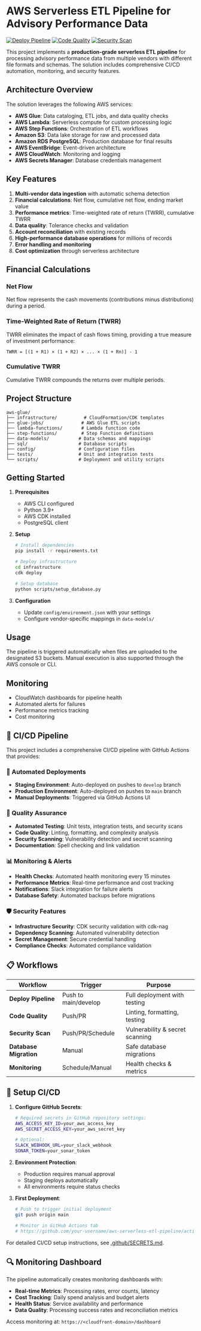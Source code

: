 # AWS Serverless ETL Pipeline for Advisory Performance Data

[![Deploy Pipeline](https://github.com/devamani83/aws-serverless-etl-pipeline/actions/workflows/deploy.yml/badge.svg)](https://github.com/devamani83/aws-serverless-etl-pipeline/actions/workflows/deploy.yml)
[![Code Quality](https://github.com/devamani83/aws-serverless-etl-pipeline/actions/workflows/code-quality.yml/badge.svg)](https://github.com/devamani83/aws-serverless-etl-pipeline/actions/workflows/code-quality.yml)
[![Security Scan](https://github.com/devamani83/aws-serverless-etl-pipeline/actions/workflows/security.yml/badge.svg)](https://github.com/devamani83/aws-serverless-etl-pipeline/actions/workflows/security.yml)

This project implements a **production-grade serverless ETL pipeline** for processing advisory performance data from multiple vendors with different file formats and schemas. The solution includes comprehensive CI/CD automation, monitoring, and security features.

## Architecture Overview

The solution leverages the following AWS services:
- **AWS Glue**: Data cataloging, ETL jobs, and data quality checks
- **AWS Lambda**: Serverless compute for custom processing logic
- **AWS Step Functions**: Orchestration of ETL workflows
- **Amazon S3**: Data lake storage for raw and processed data
- **Amazon RDS PostgreSQL**: Production database for final results
- **AWS EventBridge**: Event-driven architecture
- **AWS CloudWatch**: Monitoring and logging
- **AWS Secrets Manager**: Database credentials management

## Key Features

1. **Multi-vendor data ingestion** with automatic schema detection
2. **Financial calculations**: Net flow, cumulative net flow, ending market value
3. **Performance metrics**: Time-weighted rate of return (TWRR), cumulative TWRR
4. **Data quality**: Tolerance checks and validation
5. **Account reconciliation** with existing records
6. **High-performance database operations** for millions of records
7. **Error handling and monitoring**
8. **Cost optimization** through serverless architecture

## Financial Calculations

### Net Flow
Net flow represents the cash movements (contributions minus distributions) during a period.

### Time-Weighted Rate of Return (TWRR)
TWRR eliminates the impact of cash flows timing, providing a true measure of investment performance:
```
TWRR = [(1 + R1) × (1 + R2) × ... × (1 + Rn)] - 1
```

### Cumulative TWRR
Cumulative TWRR compounds the returns over multiple periods.

## Project Structure

```
aws-glue/
├── infrastructure/          # CloudFormation/CDK templates
├── glue-jobs/              # AWS Glue ETL scripts
├── lambda-functions/       # Lambda function code
├── step-functions/         # Step Function definitions
├── data-models/           # Data schemas and mappings
├── sql/                   # Database scripts
├── config/                # Configuration files
├── tests/                 # Unit and integration tests
└── scripts/               # Deployment and utility scripts
```

## Getting Started

1. **Prerequisites**
   - AWS CLI configured
   - Python 3.9+
   - AWS CDK installed
   - PostgreSQL client

2. **Setup**
   ```bash
   # Install dependencies
   pip install -r requirements.txt
   
   # Deploy infrastructure
   cd infrastructure
   cdk deploy
   
   # Setup database
   python scripts/setup_database.py
   ```

3. **Configuration**
   - Update `config/environment.json` with your settings
   - Configure vendor-specific mappings in `data-models/`

## Usage

The pipeline is triggered automatically when files are uploaded to the designated S3 buckets. Manual execution is also supported through the AWS console or CLI.

## Monitoring

- CloudWatch dashboards for pipeline health
- Automated alerts for failures
- Performance metrics tracking
- Cost monitoring

## 🚀 CI/CD Pipeline

This project includes a comprehensive CI/CD pipeline with GitHub Actions that provides:

### 🔄 Automated Deployments
- **Staging Environment**: Auto-deployed on pushes to `develop` branch
- **Production Environment**: Auto-deployed on pushes to `main` branch
- **Manual Deployments**: Triggered via GitHub Actions UI

### 🧪 Quality Assurance
- **Automated Testing**: Unit tests, integration tests, and security scans
- **Code Quality**: Linting, formatting, and complexity analysis
- **Security Scanning**: Vulnerability detection and secret scanning
- **Documentation**: Spell checking and link validation

### 📊 Monitoring & Alerts
- **Health Checks**: Automated health monitoring every 15 minutes
- **Performance Metrics**: Real-time performance and cost tracking
- **Notifications**: Slack integration for failure alerts
- **Database Safety**: Automated backups before migrations

### 🛡️ Security Features
- **Infrastructure Security**: CDK security validation with cdk-nag
- **Dependency Scanning**: Automated vulnerability detection
- **Secret Management**: Secure credential handling
- **Compliance Checks**: Automated compliance validation

## 📋 Workflows

| Workflow | Trigger | Purpose |
|----------|---------|---------|
| **Deploy Pipeline** | Push to main/develop | Full deployment with testing |
| **Code Quality** | Push/PR | Linting, formatting, testing |
| **Security Scan** | Push/PR/Schedule | Vulnerability & secret scanning |
| **Database Migration** | Manual | Safe database migrations |
| **Monitoring** | Schedule/Manual | Health checks & metrics |

## 🔧 Setup CI/CD

1. **Configure GitHub Secrets**:
   ```bash
   # Required secrets in GitHub repository settings:
   AWS_ACCESS_KEY_ID=your_aws_access_key
   AWS_SECRET_ACCESS_KEY=your_aws_secret_key
   
   # Optional:
   SLACK_WEBHOOK_URL=your_slack_webhook
   SONAR_TOKEN=your_sonar_token
   ```

2. **Environment Protection**:
   - Production requires manual approval
   - Staging deploys automatically
   - All environments require status checks

3. **First Deployment**:
   ```bash
   # Push to trigger initial deployment
   git push origin main
   
   # Monitor in GitHub Actions tab
   # https://github.com/your-username/aws-serverless-etl-pipeline/actions
   ```

For detailed CI/CD setup instructions, see [.github/SECRETS.md](.github/SECRETS.md).

## 🔍 Monitoring Dashboard

The pipeline automatically creates monitoring dashboards with:
- **Real-time Metrics**: Processing rates, error counts, latency
- **Cost Tracking**: Daily spend analysis and budget alerts
- **Health Status**: Service availability and performance
- **Data Quality**: Processing success rates and reconciliation metrics

Access monitoring at: `https://<cloudfront-domain>/dashboard`

